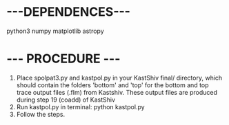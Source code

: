 # ---DEPENDENCES---
python3
numpy
matplotlib
astropy
###
# --- PROCEDURE ---
1) Place spolpat3.py and kastpol.py in your KastShiv final/ directory, which should contain the folders 'bottom' and 'top' for the bottom and top trace output files (.flm) from Kastshiv.
These output files are produced during step 19 (coadd) of KastShiv
2) Run kastpol.py in terminal: python kastpol.py
3) Follow the steps. 
